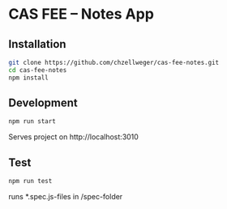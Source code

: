 # CAS FEE – Notes App
## Installation

```bash
git clone https://github.com/chzellweger/cas-fee-notes.git
cd cas-fee-notes
npm install
```

## Development

```bash
npm run start
```
Serves project on http://localhost:3010

## Test
```bash
npm run test
````
runs *.spec.js-files in /spec-folder